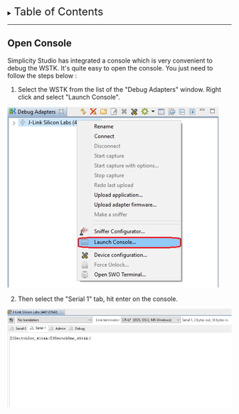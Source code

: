 
<details>
<summary><font size=5>Table of Contents</font> </summary>
&nbsp;  
 
- [Open Console](#open-console)
</details>  

********

## Open Console
Simplicity Studio has integrated a console which is very convenient to debug the WSTK. It's quite easy to open the console. You just need to follow the steps below :  
1. Select the WSTK from the list of the "Debug Adapters" window. Right click and select "Launch Console".  

![common](files/CM-Opening-Console/Start-Console.png)

2. Then select the "Serial 1" tab, hit enter on the console.

![common](files/CM-Opening-Console/Console.png)

 